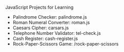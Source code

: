 JavaScript Projects for Learning
- Palindrome Checker: palindrome.js
- Roman Numeral Converter: roman.js
- Caesars Cipher: carsars.js
- Telephone Number Validator: tel-check.js
- Cash Register: cash-register.js
- Rock-Paper-Scissors Game: /rock-paper-scissors
